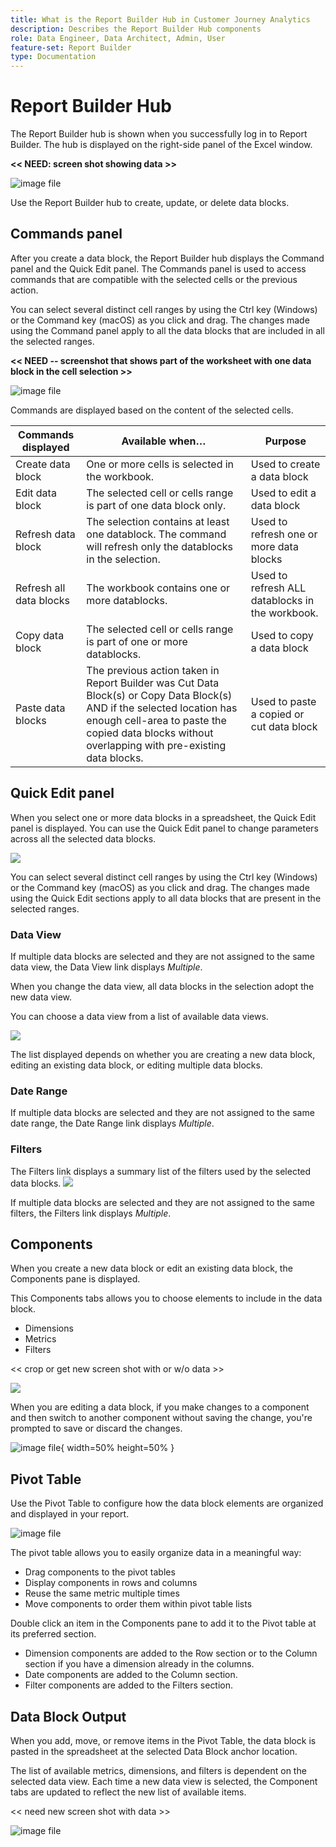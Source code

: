 ```yaml
---
title: What is the Report Builder Hub in Customer Journey Analytics
description: Describes the Report Builder Hub components
role: Data Engineer, Data Architect, Admin, User
feature-set: Report Builder
type: Documentation
---
```


# Report Builder Hub

The Report Builder hub is shown when you successfully log in to Report
Builder. The hub is displayed on the right-side panel of the Excel
window.

**\<\< NEED: screen shot showing data \>\>**

![image file](./assets/reportbuilder_hub1.png)

Use the Report Builder hub to create, update, or delete data blocks. 

## Commands panel

After you create a data block, the Report Builder hub displays the Command panel and the Quick Edit panel. The Commands panel is used to access commands that are compatible with the selected cells or the previous action.

You can select several distinct cell ranges by using the Ctrl key
(Windows) or the Command key (macOS) as you click and drag. The changes
made using the Command panel apply to all the data blocks that are
included in all the selected ranges.

**\<\< NEED -- screenshot that shows part of the worksheet with one data
block in the cell selection \>\>**

![image file](./assets/reportbuilder_hub1.png)

Commands are displayed based on the content of the selected cells.


| Commands displayed      | Available when… | Purpose |
| ------------------ | ------------------ | ------------------ |
| Create data block  | One or more cells is selected in the workbook. | Used to create a data block |
| Edit data block | The selected cell or cells range is part of one data block only. | Used to edit a data block |
| Refresh data block | The selection contains at least one datablock. The command will refresh only the datablocks in the selection. | Used to refresh one or more data blocks |
| Refresh all data blocks | The workbook contains one or more datablocks. | Used to refresh ALL datablocks in the workbook. |
| Copy data block | The selected cell or cells range is part of one or more datablocks.| Used to copy a data block |
| Paste data blocks | The previous action taken in Report Builder was Cut Data Block(s) or Copy Data Block(s) AND if the selected location has enough cell-area to paste the copied data blocks without overlapping with pre-existing data blocks. | Used to paste a copied or cut data block |

## Quick Edit panel

When you select one or more data blocks in a spreadsheet, the Quick Edit panel is displayed. You can use the Quick Edit panel to change parameters across all the selected data blocks.

![](./assets/reportbuilder_hub1.png)

You can select several distinct cell ranges by using the Ctrl key (Windows) or the Command key (macOS) as you click and drag. The changes made using the Quick Edit sections apply to all data blocks that are present in the selected ranges. 

### Data View

If multiple data blocks are selected and they are not assigned to the same data view, the Data View link displays *Multiple*.

When you change the data view, all data blocks in the selection adopt the new data view.

You can choose a data view from a list of available data views.

![](./assets/reportbuilder_hub2.png)

The list displayed depends on whether you are creating a new data block, editing an existing data block, or editing multiple data blocks.

### Date Range

If multiple data blocks are selected and they are not assigned to the same date range, the Date Range link displays *Multiple*.

### Filters

The Filters link displays a summary list of the filters used by the selected data blocks.
![](./assets/image17.png)

If multiple data blocks are selected and they are not assigned to the same filters, the Filters link displays *Multiple*.

## Components

When you create a new data block or edit an existing data block, the Components pane is displayed.

This Components tabs allows you to choose elements to include in the data block.

- Dimensions
- Metrics
- Filters

\<\< crop or get new screen shot with or w/o data \>\>

![](./assets/reportbuilder_hub3.png)

When you are editing a data block, if you make changes to a component and then switch to another component without saving the change, you're prompted to save or discard the changes.

![image file](./assets/image19.png){ width=50% height=50% }

## Pivot Table

Use the Pivot Table to configure how the data block elements are organized and displayed in your report.

![image file](./assets/image20.png)

The pivot table allows you to easily organize data in a meaningful way:

- Drag components to the pivot tables
- Display components in rows and columns
- Reuse the same metric multiple times
- Move components to order them within pivot table lists

Double click an item in the Components pane to add it to the
Pivot table at its preferred section.

- Dimension components are added to the Row section or to the Column
  section if you have a dimension already in the columns.
- Date components are added to the Column section.
- Filter components are added to the Filters section.

## Data Block Output

When you add, move, or remove items in the Pivot Table, the data block is pasted in the spreadsheet at the selected Data Block anchor location.

The list of available metrics, dimensions, and filters is dependent on the selected data view. Each time a new data view is selected, the Component tabs are updated to reflect the new list of available items.

\<\< need new screen shot with data \>\>

![image file](./assets/image21.png)
